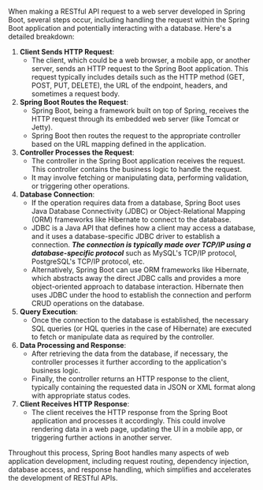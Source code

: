 When making a RESTful API request to a web server developed in Spring Boot, several steps occur, including handling the request within the Spring Boot application and potentially interacting with a database. Here's a detailed breakdown:

1. **Client Sends HTTP Request**:
    - The client, which could be a web browser, a mobile app, or another server, sends an HTTP request to the Spring Boot application. This request typically includes details such as the HTTP method (GET, POST, PUT, DELETE), the URL of the endpoint, headers, and sometimes a request body.
2. **Spring Boot Routes the Request**:
    - Spring Boot, being a framework built on top of Spring, receives the HTTP request through its embedded web server (like Tomcat or Jetty).
    - Spring Boot then routes the request to the appropriate controller based on the URL mapping defined in the application.
3. **Controller Processes the Request**:
    - The controller in the Spring Boot application receives the request. This controller contains the business logic to handle the request.
    - It may involve fetching or manipulating data, performing validation, or triggering other operations.
4. **Database Connection**:
    - If the operation requires data from a database, Spring Boot uses Java Database Connectivity (JDBC) or Object-Relational Mapping (ORM) frameworks like Hibernate to connect to the database.
    - JDBC is a Java API that defines how a client may access a database, and it uses a database-specific JDBC driver to establish a connection. ***The connection is typically made over TCP/IP using a database-specific protocol*** such as MySQL's TCP/IP protocol, PostgreSQL's TCP/IP protocol, etc.
    - Alternatively, Spring Boot can use ORM frameworks like Hibernate, which abstracts away the direct JDBC calls and provides a more object-oriented approach to database interaction. Hibernate then uses JDBC under the hood to establish the connection and perform CRUD operations on the database.
5. **Query Execution**:
    - Once the connection to the database is established, the necessary SQL queries (or HQL queries in the case of Hibernate) are executed to fetch or manipulate data as required by the controller.
6. **Data Processing and Response**:
    - After retrieving the data from the database, if necessary, the controller processes it further according to the application's business logic.
    - Finally, the controller returns an HTTP response to the client, typically containing the requested data in JSON or XML format along with appropriate status codes.
7. **Client Receives HTTP Response**:
    - The client receives the HTTP response from the Spring Boot application and processes it accordingly. This could involve rendering data in a web page, updating the UI in a mobile app, or triggering further actions in another server.

Throughout this process, Spring Boot handles many aspects of web application development, including request routing, dependency injection, database access, and response handling, which simplifies and accelerates the development of RESTful APIs.